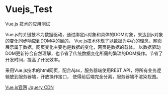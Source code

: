 # Vuejs_Test
Vue.js 技术的应用测试

Vue.js的关键技术为数据驱动，通过绑定js对象和具体的DOM对象，来达到js对象的变化同步响应到DOM中的目的。
Vue.js技术体现了以数据为中心的理念，网页展示属于数据，网页变化主要也是数据的变化，网页是数据的载体。
以数据驱动DOM更新符合自然理解，也节省了传统数据变化所需的繁琐的DOM操作。节省了开发时间，提高了开发效率。

采用Vue.js技术的html网页，配合Ajax，服务器端使用REST API，将所有业务逻辑放到服务器端，开放操作接口，
使得前后端完全分离，服务器端不渲染视图。

[Vue.js官网](http://cn.vuejs.org/)
[Jquery CDN](http://www.bootcdn.cn/jquery/)
